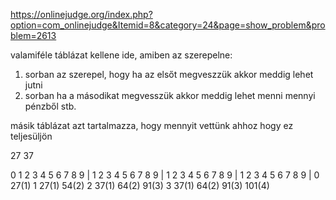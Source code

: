 https://onlinejudge.org/index.php?option=com_onlinejudge&Itemid=8&category=24&page=show_problem&problem=2613

valamiféle táblázat kellene ide, amiben az szerepelne:
1. sorban az szerepel, hogy ha az elsőt megveszzük akkor meddig lehet jutni
2. sorban ha a másodikat megvesszük akkor meddig lehet menni mennyi pénzből stb.

másik táblázat azt tartalmazza, hogy mennyit vettünk ahhoz hogy ez teljesüljön

27
37

 0 1 2 3 4 5 6 7 8 9 | 1 2 3 4 5 6 7 8 9 | 1 2 3 4 5 6 7 8 9 | 1 2 3 4 5 6 7 8 9 |
0            27(1)
1            27(1)       54(2)
2                    37(1)       64(2)       91(3)
3                    37(1)       64(2)       91(3)   101(4)
